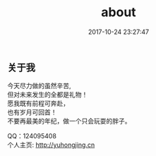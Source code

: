 ﻿---
title: about
date: 2017-10-24 23:27:47
---
## 关于我

今天尽力做的虽然辛苦,  
但对未来发生的全都是礼物！  
愿我既有前程可奔赴，  
也有岁月可回首！  
不要再最美的年纪，做一个只会玩耍的胖子。  

QQ：124095408  
个人主页: http://yuhongjing.cn  
